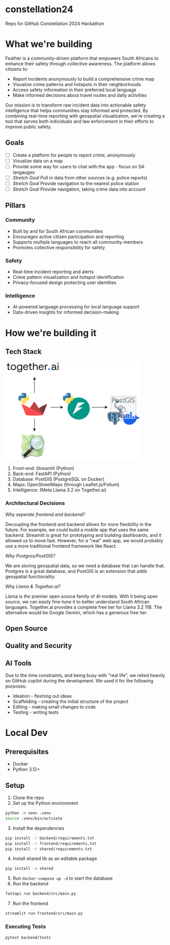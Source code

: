 # constellation24
Repo for GitHub Constellation 2024 Hackathon

# What we're building
Feather is a community-driven platform that empowers South Africans to enhance their safety through collective awareness. The platform allows citizens to:

- Report incidents anonymously to build a comprehensive crime map
- Visualize crime patterns and hotspots in their neighborhoods
- Access safety information in their preferred local language
- Make informed decisions about travel routes and daily activities

Our mission is to transform raw incident data into actionable safety intelligence that helps communities stay informed and protected. By combining real-time reporting with geospatial visualization, we're creating a tool that serves both individuals and law enforcement in their efforts to improve public safety.

## Goals
- [ ] Create a platform for people to report crime, anonymously
- [ ] Visualize data on a map
- [ ] Provide some way for users to chat with the app - focus on SA langauges
- [ ] _Stretch Goal_ Pull in data from other sources (e.g. police reports)
- [ ] _Stretch Goal_ Provide navigation to the nearest police station
- [ ] _Stretch Goal_ Provide navigation, taking crime data into account

## Pillars
### Community
- Built by and for South African communities
- Encourages active citizen participation and reporting
- Supports multiple languages to reach all community members
- Promotes collective responsibility for safety
### Safety
- Real-time incident reporting and alerts
- Crime pattern visualization and hotspot identification
- Privacy-focused design protecting user identities
### Intelligence
- AI-powered language processing for local language support
- Data-driven insights for informed decision-making

# How we're building it
## Tech Stack
![Architecture](architecture.drawio.png)
1. Front-end: Streamlit (Python)
2. Back-end: FastAPI (Python)
3. Database: PostGIS (PostgreSQL on Docker)
4. Maps: OpenStreetMaps (through Leaflet.js/Folium)
5. Intelligence: (Meta Llama 3.2 on Together.ai)

### Architectural Decisions
*Why seperate frontend and backend?*

Decoupling the frontend and backend allows for more flexibility in the future.
For example, we could build a mobile app that uses the same backend.
Streamlit is great for prototyping and building dashboards, and it allowed us to move fast.
However, for a "real" web app, we would probably use a more traditional frontend framework like React.

*Why Postgres/PostGIS?*

We are storing geospatial data, so we need a database that can handle that.
Postgres is a great database, and PostGIS is an extension that adds geospatial functionality.

*Why Llama & Together.ai?*

Llama is _the_ premier open source family of AI models.
With it being open source, we can easily fine-tune it to better understand South African languages.
Together.ai provides a complete free tier for Llama 3.2 11B.
The alternative would be Google Gemini, which has a generous free tier.

## Open Source
## Quality and Security
## AI Tools
Due to the time constraints, and being busy with "real life", we relied heavily on GitHub copilot during the development.
We used it for the following purposes:

- Ideation - fleshing out ideas
- Scaffolding - creating the initial structure of the project
- Editing - making small changes to code
- Testing - writing tests

# Local Dev
## Prerequisites
- Docker
- Python 3.12+

## Setup
1. Clone the repo
2. Set up the Python environment
```bash
python -m venv .venv
source .venv/bin/activate
```
3. Install the dependencies
```bash
pip install -r backend/requirements.txt
pip install -r frontend/requirements.txt
pip install -r shared/requirements.txt
```
4. Install shared lib as an editable package
```bash
pip install -e shared
```
5. Run `docker-compose up -d` to start the database
6. Run the backend
```bash
fastapi run backend/src/main.py
```
7. Run the frontend
```bash
streamlit run frontend/src/main.py
```

### Executing Tests
```bash
pytest backend/tests
```